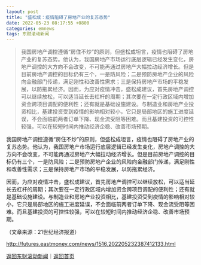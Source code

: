 ```yaml
---
layout: post
title: "盛松成：疫情阻碍了房地产业的复苏态势"
date: 2022-05-23 08:17:55 +0800
categories: emnews
tags: 东财滚动新闻
---
```

> 我国房地产调控遵循“房住不炒”的原则，但盛松成坦言，疫情也阻碍了房地产业的复苏态势。他认为，我国房地产市场运行底层逻辑已经发生变化，房地产调控的大方向不会改变，不可能再通过房地产大幅拉动经济增长。但是目前房地产调控的目标仍有三个，一是防风险；二是预防房地产企业的风险向金融部门传递，满足刚性和改善性需求；三是保持房地产市场的平稳发展，以防拖累经济。因而，为应对疫情冲击，盛松成建议，首先房地产调控可以继续放松，可以适当延长去杠杆的周期；其次要在一定行政区域内增加资金跨项目调配的便利性；还有就是基础设施建设。与制造业和房地产业投资相比，基建投资受到疫情的影响相对较小，它只是局部地区的施工进度延误，不会面临前两者订单下降、现金流受阻等困难。而且基建投资的可控性较强，可以在较短时间内推动经济企稳、改善市场预期。

<p>我国房地产调控遵循“房住不炒”的原则，但盛松成坦言，疫情也阻碍了房地产业的复苏态势。他认为，我国房地产市场运行底层逻辑已经发生变化，房地产调控的大方向不会改变，不可能再通过房地产大幅拉动经济增长。但是目前房地产调控的目标仍有三个，一是防风险；二是预防房地产企业的风险向金融部门传递，满足刚性和改善性需求；三是保持房地产市场的平稳发展，以防拖累经济。</p><p>因而，为应对疫情冲击，盛松成建议，首先房地产调控可以继续放松，可以适当延长去杠杆的周期；其次要在一定行政区域内增加资金跨项目调配的便利性；还有就是基础设施建设。与制造业和房地产业投资相比，基建投资受到疫情的影响相对较小，它只是局部地区的施工进度延误，不会面临前两者订单下降、现金流受阻等困难。而且基建投资的可控性较强，可以在较短时间内推动经济企稳、改善市场预期。</p><p class="em_media">（文章来源：21世纪经济报道）</p>

<http://futures.eastmoney.com/news/1516,202205232387412133.html>

[返回东财滚动新闻](//finews.withounder.com/emnews/)｜[返回首页](//finews.withounder.com/)